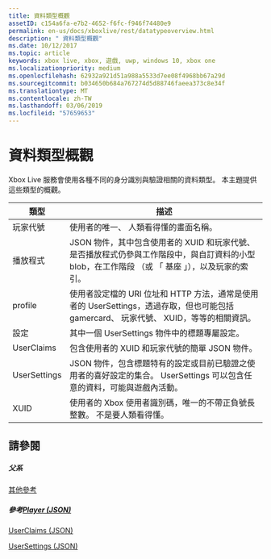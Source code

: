 ```yaml
---
title: 資料類型概觀
assetID: c154a6fa-e7b2-4652-f6fc-f946f74480e9
permalink: en-us/docs/xboxlive/rest/datatypeoverview.html
description: " 資料類型概觀"
ms.date: 10/12/2017
ms.topic: article
keywords: xbox live, xbox, 遊戲, uwp, windows 10, xbox one
ms.localizationpriority: medium
ms.openlocfilehash: 62932a921d51a988a5533d7ee08f4968bb67a29d
ms.sourcegitcommit: b034650b684a767274d5d88746faeea373c8e34f
ms.translationtype: MT
ms.contentlocale: zh-TW
ms.lasthandoff: 03/06/2019
ms.locfileid: "57659653"
---
```

# <a name="data-type-overview"></a>資料類型概觀
 
Xbox Live 服務會使用各種不同的身分識別與驗證相關的資料類型。 本主題提供這些類型的概觀。
 
| 類型| 描述| 
| --- | --- | 
| 玩家代號| 使用者的唯一、 人類看得懂的畫面名稱。| 
| 播放程式| JSON 物件，其中包含使用者的 XUID 和玩家代號、 是否播放程式仍參與工作階段中，與自訂資料的小型 blob，在工作階段 （或 「 基座 」），以及玩家的索引。| 
| profile| 使用者設定檔的 URI 位址和 HTTP 方法，通常是使用者的 UserSettings，透過存取，但也可能包括 gamercard、 玩家代號、 XUID，等等的相關資訊。| 
| 設定| 其中一個 UserSettings 物件中的標題專屬設定。| 
| UserClaims| 包含使用者的 XUID 和玩家代號的簡單 JSON 物件。| 
| UserSettings| JSON 物件，包含標題特有的設定或目前已驗證之使用者的喜好設定的集合。 UserSettings 可以包含任意的資料，可能與遊戲內活動。| 
| XUID| 使用者的 Xbox 使用者識別碼，唯一的不帶正負號長整數。 不是要人類看得懂。| 
 
<a id="ID4E6D"></a>

 
## <a name="see-also"></a>請參閱
 
<a id="ID4EBE"></a>

 
##### <a name="parent"></a>父系  

[其他參考](atoc-xboxlivews-reference-additional.md)

  
<a id="ID4ENE"></a>

 
##### <a name="reference--player-jsonjsonjson-playermd"></a>參考[Player (JSON)](../json/json-player.md)

 [UserClaims (JSON)](../json/json-userclaims.md)

 [UserSettings (JSON)](../json/json-usersettings.md)

   